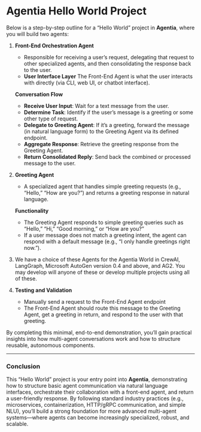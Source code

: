 # Agentia Hello World Project

Below is a step-by-step outline for a “Hello World” project in **Agentia**, where you will build two agents:

1. **Front-End Orchestration Agent**  
   - Responsible for receiving a user’s request, delegating that request to other specialized agents, and then consolidating the response back to the user. 
   - **User Interface Layer** The Front-End Agent is what the user interacts with directly (via CLI, web UI, or chatbot interface).

   **Conversation Flow**  
   - **Receive User Input**: Wait for a text message from the user.  
   - **Determine Task**: Identify if the user’s message is a greeting or some other type of request.  
   - **Delegate to Greeting Agent**: If it’s a greeting, forward the message (in natural language form) to the Greeting Agent via its defined endpoint.  
   - **Aggregate Response**: Retrieve the greeting response from the Greeting Agent.  
   - **Return Consolidated Reply**: Send back the combined or processed message to the user.


2. **Greeting Agent**  
   - A specialized agent that handles simple greeting requests (e.g., “Hello,” “How are you?”) and returns a greeting response in natural language.

   **Functionality**  
   - The Greeting Agent responds to simple greeting queries such as “Hello,” “Hi,” “Good morning,” or “How are you?”  
   - If a user message does not match a greeting intent, the agent can respond with a default message (e.g., “I only handle greetings right now.”).

3. We have a choice of these Agents for the Agentia World in CrewAI, LangGraph, Microsoft AutoGen version 0.4 and above, and AG2. You may develop will anyone of these or develop multiple projects using all of these.

4. **Testing and Validation**  
   - Manually send a request to the Front-End Agent endpoint 
   - The Front-End Agent should route this message to the Greeting Agent, get a greeting in return, and respond to the user with that greeting.

By completing this minimal, end-to-end demonstration, you’ll gain practical insights into how multi-agent conversations work and how to structure reusable, autonomous components.

---


### Conclusion

This “Hello World” project is your entry point into **Agentia**, demonstrating how to structure basic agent communication via natural language interfaces, orchestrate their collaboration with a front-end agent, and return a user-friendly response. By following standard industry practices (e.g., microservices, containerization, HTTP/gRPC communication, and simple NLU), you’ll build a strong foundation for more advanced multi-agent systems—where agents can become increasingly specialized, robust, and scalable.
